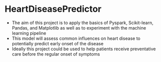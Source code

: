 # HeartDiseasePredictor
* The aim of this project is to apply the basics of Pyspark, Scikit-learn, Pandas, and Matplotlib as well as to experiment with the machine learning pipeline 
* This model will assess common influences on heart disease to potentially predict early onset of the disease 
* Ideally this project could be used to help patients receive preventative care before the regular onset of symptoms
